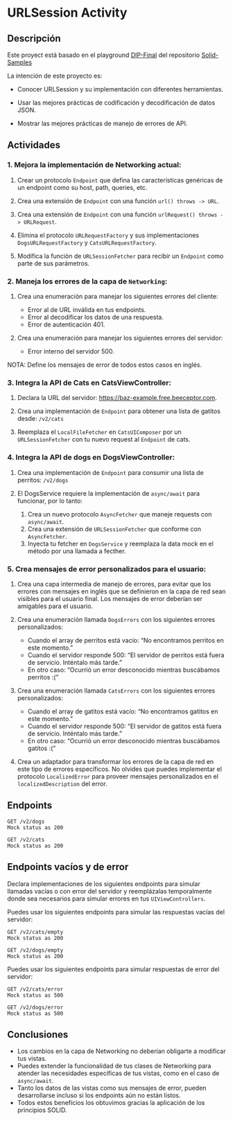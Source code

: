 # URLSession Activity

## Descripción

Este proyect está basado en el playground [DIP-Final](https://github.com/VictorUrielP/SOLID-Samples/tree/main/5.%20DIP/DIP-Final.playground) del repositorio [Solid-Samples](https://github.com/VictorUrielP/SOLID-Samples)

La intención de este proyecto es:

- Conocer URLSession y su implementación con diferentes herramientas.

- Usar las mejores prácticas de codificación y decodificación de datos JSON.

- Mostrar las mejores prácticas de manejo de errores de API.

## Actividades

### 1. Mejora la implementación de Networking actual:

1. Crear un protocolo `Endpoint` que defina las características genéricas de un endpoint como su host, path, queries, etc. 

1. Crea una extensión de `Endpoint` con una función `url() throws -> URL`.

1. Crea una extensión de `Endpoint` con una función `urlRequest() throws -> URLRequest`.

1. Elimina el protocolo `URLRequestFactory` y sus implementaciones `DogsURLRequestFactory` y `CatsURLRequestFactory`.

1. Modifica la función de `URLSessionFetcher` para recibir un `Endpoint` como parte de sus parámetros.

### 2. Maneja los errores de la capa de `Networking`:

1. Crea una enumeración para manejar los siguientes errores del cliente:

    * Error al de URL inválida en tus endpoints. 
    * Error al decodificar los datos de una respuesta.
    * Error de autenticación 401.
 
1. Crea una enumeración para manejar los siguientes errores del servidor:

    * Error interno del servidor 500.

NOTA: Define los mensajes de error de todos estos casos en inglés.

### 3. Integra la API de Cats en CatsViewController:

1. Declara la URL del servidor: https://baz-example.free.beeceptor.com.

1. Crea una implementación de `Endpoint` para obtener una lista de gatitos desde: `/v2/cats`

1. Reemplaza el `LocalFileFetcher` en `CatsUIComposer` por un `URLSessionFetcher` con tu nuevo request al `Endpoint` de cats.

### 4. Integra la API de dogs en DogsViewController:

1. Crea una implementación de `Endpoint` para consumir una lista de perritos: `/v2/dogs`

1. El DogsService requiere la implementación de `async/await` para funcionar, por lo tanto:

    1. Crea un nuevo protocolo `AsyncFetcher` que maneje requests con `async/await`.
    1. Crea una extensión de `URLSessionFetcher` que conforme con `AsyncFetcher`.
    1. Inyecta tu fetcher en `DogsService` y reemplaza la data mock en el método por una llamada a fecther.

### 5. Crea mensajes de error personalizados para el usuario:

1. Crea una capa intermedia de manejo de errores, para evitar que los errores con mensajes en inglés que se definieron en la capa de red sean visibles para el usuario final. Los mensajes de error deberían ser amigables para el usuario.

1. Crea una enumeración llamada `DogsErrors` con los siguientes errores personalizados:
    * Cuando el array de perritos está vacío: “No encontramos perritos en este momento.”
    * Cuando el servidor responde 500: “El servidor de perritos está fuera de servicio. Inténtalo más tarde.”
    * En otro caso: “Ocurrió un error desconocido mientras buscábamos perritos :(”
				
1. Crea una enumeración llamada `CatsErrors` con los siguientes errores personalizados:
    * Cuando el array de gatitos está vacío: “No encontramos gatitos en este momento.”
    * Cuando el servidor responde 500: “El servidor de gatitos está fuera de servicio. Inténtalo más tarde.”
    * En otro caso: “Ocurrió un error desconocido mientras buscábamos gatitos :(”

1. Crea un adaptador para transformar los errores de la capa de red en este tipo de errores específicos. No olvides que puedes implementar el protocolo `LocalizedError` para proveer mensajes personalizados en el `localizedDescription` del error.

## Endpoints

```
GET /v2/dogs
Mock status as 200
```
```
GET /v2/cats
Mock status as 200
```

## Endpoints vacíos y de error

Declara implementaciones de los siguientes endpoints para simular llamadas vacías o con error del servidor y reemplázalas temporalmente donde sea necesarios para simular errores en tus `UIViewControllers`.

Puedes usar los siguientes endpoints para simular las respuestas vacías del servidor:

```
GET /v2/cats/empty
Mock status as 200
```
```
GET /v2/dogs/empty
Mock status as 200
```

Puedes usar los siguientes endpoints para simular respuestas de error del servidor:

```
GET /v2/cats/error
Mock status as 500
```
```
GET /v2/dogs/error
Mock status as 500
```

## Conclusiones

* Los cambios en la capa de Networking no deberían obligarte a modificar tus vistas.
* Puedes extender la funcionalidad de tus clases de Networking para atender las necesidades específicas de tus vistas, como en el caso de `async/await`.
* Tanto los datos de las vistas como sus mensajes de error, pueden desarrollarse incluso si los endpoints aún no están listos.
* Todos estos beneficios los obtuvimos gracias la aplicación de los principios SOLID.
